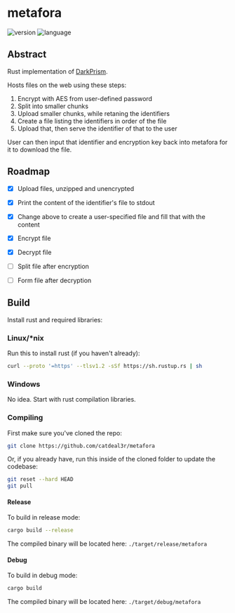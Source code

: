 # metafora

![version](https://img.shields.io/badge/dynamic/toml?url=https%3A%2F%2Fraw.githubusercontent.com%2Fcatdeal3r%2Fmetafora%2Frefs%2Fheads%2Fmain%2FCargo.toml&query=%24.package.version&label=version&style=flat-square)
![language](https://img.shields.io/badge/language-rust-red?style=flat-square)

## Abstract

Rust implementation of [DarkPrism](https://github.com/catdeal3r/darkprism).

Hosts files on the web using these steps:
1. Encrypt with AES from user-defined password
2. Split into smaller chunks
3. Upload smaller chunks, while retaning the identifiers
4. Create a file listing the identifiers in order of the file
5. Upload that, then serve the identifier of that to the user

User can then input that identifier and encryption key back into metafora for it to download the file.

## Roadmap

- [x] Upload files, unzipped and unencrypted
- [x] Print the content of the identifier's file to stdout
- [x] Change above to create a user-specified file and fill that with the content
- [x] Encrypt file
- [x] Decrypt file
- [ ] Split file after encryption
- [ ] Form file after decryption


## Build

Install rust and required libraries:

### Linux/*nix

Run this to install rust (if you haven't already):

```bash
curl --proto '=https' --tlsv1.2 -sSf https://sh.rustup.rs | sh
```

### Windows
No idea. Start with rust compilation libraries.

### Compiling

First make sure you've cloned the repo:

```bash
git clone https://github.com/catdeal3r/metafora
```

Or, if you already have, run this inside of the cloned folder to update the codebase:

```bash
git reset --hard HEAD
git pull
```

#### Release

To build in release mode:
```bash
cargo build --release
```
The compiled binary will be located here: `./target/release/metafora`

#### Debug

To build in debug mode:
```bash
cargo build
```

The compiled binary will be located here: `./target/debug/metafora`
